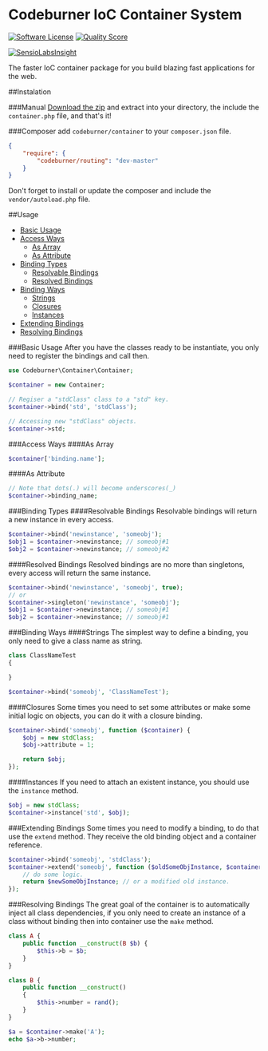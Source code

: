 # Codeburner IoC Container System

[![Software License](https://img.shields.io/badge/license-MIT-brightgreen.svg?style=flat-square)](LICENSE)
[![Quality Score](https://img.shields.io/scrutinizer/g/codeburnerframework/container.svg?style=flat-square)](https://scrutinizer-ci.com/g/codeburnerframework/container)

[![SensioLabsInsight](https://insight.sensiolabs.com/projects/9af2c429-cc7f-4c71-8eac-e3c3ddd4c1d2/big.png)](https://insight.sensiolabs.com/projects/9af2c429-cc7f-4c71-8eac-e3c3ddd4c1d2)

The faster IoC container package for you build blazing fast applications for the web.

##Instalation

###Manual
[Download the zip](https://github.com/codeburnerframework/container/archive/master.zip) and extract into your directory, the include the `container.php` file, and that's it!

###Composer
add `codeburner/container` to your `composer.json` file.

```json
{
	"require": {
		"codeburner/routing": "dev-master"		
	}
}
```
Don't forget to install or update the composer and include the `vendor/autoload.php` file.

##Usage

- [Basic Usage](#basic-usage)
- [Access Ways](#access-ways)
	- [As Array](#as-array)
	- [As Attribute](#as-attribute)
- [Binding Types](#binding-types)
	- [Resolvable Bindings](#resolvable-bindings)
	- [Resolved Bindings](#resolved-bindings)
- [Binding Ways](#binding-ways)
	- [Strings](#strings)
	- [Closures](#closures)
	- [Instances](#instances)
- [Extending Bindings](#extending-bindings)
- [Resolving Bindings](#resolving-bindings)

###Basic Usage
After you have the classes ready to be instantiate, you only need to register the bindings and call then.

```php
use Codeburner\Container\Container;

$container = new Container;

// Regiser a "stdClass" class to a "std" key.
$container->bind('std', 'stdClass');

// Accessing new "stdClass" objects.
$container->std;
```

###Access Ways
####As Array
```php
$container['binding.name'];
```
####As Attribute
```php
// Note that dots(.) will become underscores(_)
$container->binding_name;
```
###Binding Types
####Resolvable Bindings
Resolvable bindings will return a new instance in every access.
```php
$container->bind('newinstance', 'someobj');
$obj1 = $container->newinstance; // someobj#1
$obj2 = $container->newinstance; // someobj#2
```
####Resolved Bindings
Resolved bindings are no more than singletons, every access will return the same instance.
```php
$container->bind('newinstance', 'someobj', true);
// or
$container->singleton('newinstance', 'someobj');
$obj1 = $container->newinstance; // someobj#1
$obj2 = $container->newinstance; // someobj#1
```
###Binding Ways
####Strings
The simplest way to define a binding, you only need to give a class name as string.
```php
class ClassNameTest
{

}

$container->bind('someobj', 'ClassNameTest');
```
####Closures
Some times you need to set some attributes or make some initial logic on objects, you can do it with a closure binding.
```php
$container->bind('someobj', function ($container) {
	$obj = new stdClass;
	$obj->attribute = 1;

	return $obj;
});
```
####Instances
If you need to attach an existent instance, you should use the `instance` method.
```php
$obj = new stdClass;
$container->instance('std', $obj);
```
###Extending Bindings
Some times you need to modify a binding, to do that use the `extend` method. They receive the old binding object and a container reference.
```php
$container->bind('someobj', 'stdClass');
$container->extend('someobj', function ($oldSomeObjInstance, $container) {
	// do some logic.
	return $newSomeObjInstance; // or a modified old instance.
});
```
###Resolving Bindings
The great goal of the container is to automatically inject all class dependencies, if you only need to create an instance of a class without binding then into container use the `make` method.
```php
class A {
	public function __construct(B $b) {
		$this->b = $b;
	}
}

class B {
	public function __construct()
	{
		$this->number = rand();
	}
}

$a = $container->make('A');
echo $a->b->number;
```
